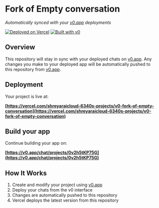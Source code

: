 # Fork of Empty conversation

*Automatically synced with your [v0.app](https://v0.app) deployments*

[![Deployed on Vercel](https://img.shields.io/badge/Deployed%20on-Vercel-black?style=for-the-badge&logo=vercel)](https://vercel.com/shreyaraicloud-6340s-projects/v0-fork-of-empty-conversation)
[![Built with v0](https://img.shields.io/badge/Built%20with-v0.app-black?style=for-the-badge)](https://v0.app/chat/projects/0v2h5tKP75G)

## Overview

This repository will stay in sync with your deployed chats on [v0.app](https://v0.app).
Any changes you make to your deployed app will be automatically pushed to this repository from [v0.app](https://v0.app).

## Deployment

Your project is live at:

**[https://vercel.com/shreyaraicloud-6340s-projects/v0-fork-of-empty-conversation](https://vercel.com/shreyaraicloud-6340s-projects/v0-fork-of-empty-conversation)**

## Build your app

Continue building your app on:

**[https://v0.app/chat/projects/0v2h5tKP75G](https://v0.app/chat/projects/0v2h5tKP75G)**

## How It Works

1. Create and modify your project using [v0.app](https://v0.app)
2. Deploy your chats from the v0 interface
3. Changes are automatically pushed to this repository
4. Vercel deploys the latest version from this repository